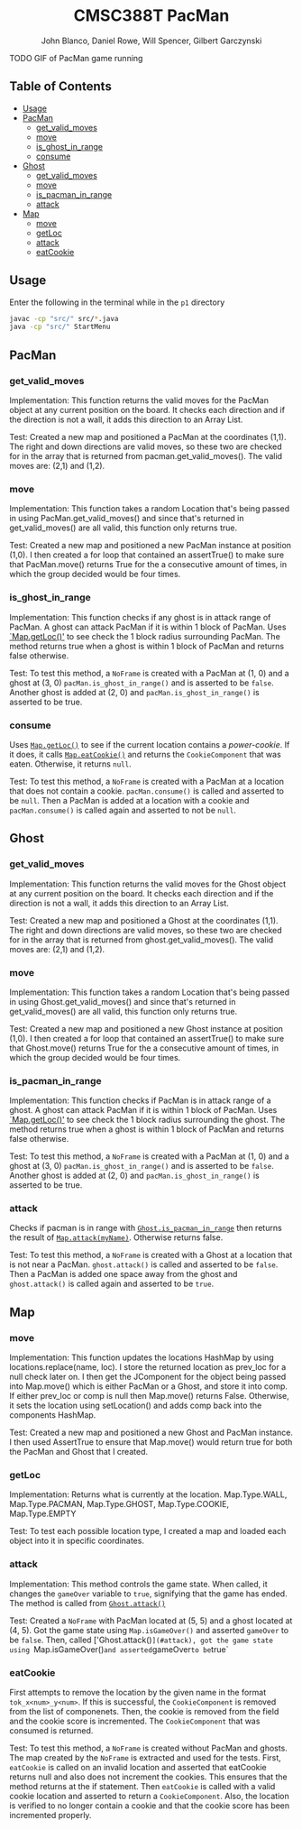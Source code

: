 <h1 align="center">CMSC388T PacMan</h1>

<p align="center">John Blanco, Daniel Rowe, Will Spencer, Gilbert Garczynski<p>

TODO GIF of PacMan game running

## Table of Contents <!-- omit in toc -->

- [Usage](#usage)
- [PacMan](#pacman)
  - [get_valid_moves](#get_valid_moves)
  - [move](#move)
  - [is_ghost_in_range](#is_ghost_in_range)
  - [consume](#consume)
- [Ghost](#ghost)
  - [get_valid_moves](#get_valid_moves-1)
  - [move](#move-1)
  - [is_pacman_in_range](#is_pacman_in_range)
  - [attack](#attack)
- [Map](#map)
  - [move](#move-2)
  - [getLoc](#getloc)
  - [attack](#attack-1)
  - [eatCookie](#eatcookie)

## Usage

Enter the following in the terminal while in the `p1` directory

```bash
javac -cp "src/" src/*.java
java -cp "src/" StartMenu
```

## PacMan

### get_valid_moves

Implementation: 
This function returns the valid moves for the PacMan object at any current position on the board.  It checks each direction and if the direction is not a wall, it adds this direction to an Array List. 

Test:
Created a new map and positioned a PacMan at the coordinates (1,1).  The right and down directions are valid moves, so these two are checked for in the array that is returned from pacman.get_valid_moves().  The valid moves are: (2,1) and (1,2).


### move

Implementation:
This function takes a random Location that's being passed in using PacMan.get_valid_moves() and since that's returned in get_valid_moves() are all valid, this function only returns true.

Test:
Created a new map and positioned a new PacMan instance at position (1,0). I then created a for loop that contained an assertTrue() to make sure that PacMan.move() returns True for the a consecutive amount of times, in which the group decided would be four times.

### is_ghost_in_range

Implementation:
This function checks if any ghost is in attack range of PacMan. A ghost can attack PacMan if it is within 1 block of PacMan. Uses [`Map.getLoc()'](#getloc) to see check the 1 block radius surrounding PacMan. The method returns true when a ghost is within 1 block of PacMan and returns false otherwise.

Test:
To test this method, a `NoFrame` is created with a PacMan at (1, 0) and a ghost at (3, 0) `pacMan.is_ghost_in_range()` and is asserted to be `false`. Another ghost is added at (2, 0) and `pacMan.is_ghost_in_range()` is asserted to be true. 

### consume

Uses [`Map.getLoc()`](#getloc) to see if the current location contains a *power-cookie*. If it does, it calls [`Map.eatCookie()`](#eatcookie) and returns the `CookieComponent` that was eaten. Otherwise, it returns `null`.

Test:
To test this method, a `NoFrame` is created with a PacMan at a location that does not contain a cookie. `pacMan.consume()` is called and asserted to be `null`. Then a PacMan is added at a location with a cookie and `pacMan.consume()` is called again and asserted to not be `null`.

## Ghost

### get_valid_moves

Implementation:
This function returns the valid moves for the Ghost object at any current position on the board.  It checks each direction and if the direction is not a wall, it adds this direction to an Array List. 

Test:
Created a new map and positioned a Ghost at the coordinates (1,1).  The right and down directions are valid moves, so these two are checked for in the array that is returned from ghost.get_valid_moves().  The valid moves are: (2,1) and (1,2).


### move

Implementation:
This function takes a random Location that's being passed in using Ghost.get_valid_moves() and since that's returned in get_valid_moves() are all valid, this function only returns true.

Test:
Created a new map and positioned a new Ghost instance at position (1,0). I then created a for loop that contained an assertTrue() to make sure that Ghost.move() returns True for the a consecutive amount of times, in which the group decided would be four times.

### is_pacman_in_range

Implementation:
This function checks if PacMan is in attack range of a ghost. A ghost can attack PacMan if it is within 1 block of PacMan. Uses [`Map.getLoc()'](#getloc) to see check the 1 block radius surrounding the ghost. The method returns true when a ghost is within 1 block of PacMan and returns false otherwise.

Test:
To test this method, a `NoFrame` is created with a PacMan at (1, 0) and a ghost at (3, 0) `pacMan.is_ghost_in_range()` and is asserted to be `false`. Another ghost is added at (2, 0) and `pacMan.is_ghost_in_range()` is asserted to be true.

### attack

Checks if pacman is in range with [`Ghost.is_pacman_in_range`](#is_pacman_in_range) then returns the result of [`Map.attack(myName)`](#attack-1). Otherwise returns false.

Test: 
To test this method, a `NoFrame` is created with a Ghost at a location that is not near a PacMan. `ghost.attack()` is called and asserted to be `false`. Then a PacMan is added one space away from the ghost and `ghost.attack()` is called again and asserted to be `true`.

## Map

### move

Implementation:
This function updates the locations HashMap by using locations.replace(name, loc). I store the returned location as prev_loc for a null check later on. I then get the JComponent for the object being passed into Map.move() which is either PacMan or a Ghost, and store it into comp. If either prev_loc or comp is null then Map.move() returns False. Otherwise, it sets the location using setLocation() and adds comp back into the components HashMap.

Test:
Created a new map and positioned a new Ghost and PacMan instance. I then used AssertTrue to ensure that Map.move() would return true for both the PacMan and Ghost that I created.

### getLoc

Implementation:
Returns what is currently at the location.  Map.Type.WALL, Map.Type.PACMAN, Map.Type.GHOST, Map.Type.COOKIE, Map.Type.EMPTY

Test:
To test each possible location type, I created a map and loaded each object into it in specific coordinates.  


### attack

Implementation:
This method controls the game state. When called, it changes the `gameOver` variable to `true`, signifying that the game has ended. The method is called from [`Ghost.attack()`](#attack) 

Test:
Created a `NoFrame` with PacMan located at (5, 5) and a ghost located at (4, 5). Got the game state using `Map.isGameOver()` and asserted `gameOver` to be `false`. Then, called ['Ghost.attack()`](#attack), got the game state using `Map.isGameOver()` and asserted `gameOver` to be `true` 

### eatCookie

First attempts to remove the location by the given name in the format `tok_x<num>_y<num>`. If this is successful, the `CookieComponent` is removed from the list of componenets. Then, the cookie is removed from the field and the cookie score is incremented. The `CookieComponent` that was consumed is returned.

Test:
To test this method, a `NoFrame` is created without PacMan and ghosts. The map created by the `NoFrame` is extracted and used for the tests. First, `eatCookie` is called on an invalid location and asserted that eatCookie returns null and also does not increment the cookies. This ensures that the method returns at the if statement. Then `eatCookie` is called with a valid cookie location and asserted to return a `CookieComponent`. Also, the location is verified to no longer contain a cookie and that the cookie score has been incremented properly.
